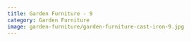 ```yaml
---
title: Garden Furniture - 9
category: Garden Furniture
image: garden-furniture/garden-furniture-cast-iron-9.jpg
---
```

